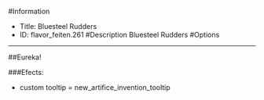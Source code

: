 #Information
 - Title: Bluesteel Rudders
 - ID: flavor_feiten.261
#Description
Bluesteel Rudders
#Options

___
##Eureka!

###Efects:<ul><li>custom tooltip = new_artifice_invention_tooltip</li></ul>
